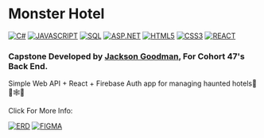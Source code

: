 # Monster Hotel
[![C#](https://img.shields.io/badge/c%23-006400.svg?style=for-the-badge&logo=c-sharp&logoColor=white)](#)
[![JAVASCRIPT](https://img.shields.io/badge/javascript%20-%23323330.svg?&style=for-the-badge&logo=javascript&logoColor=%23F7DF1E)](#)
[![SQL](https://img.shields.io/badge/SQL-CC2927?style=for-the-badge&logo=microsoft-sql-server&logoColor=white)](#)
[![ASP.NET](https://img.shields.io/badge/ASP.NET-%231572B6.svg?style=for-the-badge&logo=.net&logoColor=white)](#)
[![HTML5](https://img.shields.io/badge/Html5-%23E34F26.svg?style=for-the-badge&logo=html5&logoColor=white)](#)
[![CSS3](https://img.shields.io/badge/css3%20-%231572B6.svg?&style=for-the-badge&logo=css3&logoColor=white)](#)
[![REACT](https://img.shields.io/badge/React-20232A?style=for-the-badge&logo=react&logoColor=61DAFB)](#)
### Capstone Developed by [Jackson Goodman](https://github.com/jacksonrgoodman), For Cohort 47's Back End.
Simple Web API + React + Firebase Auth app for managing haunted hotels🎃🦇🕸👀

Click For More Info:

[![ERD](https://img.shields.io/badge/ERD-23E34F26.svg?style=for-the-badge&logo=node-red&logoColor=white)](https://dbdiagram.io/d/60f72f9c4ed9be1c05d521cc)
[![FIGMA](https://img.shields.io/badge/Figma-FFFF00?style=for-the-badge&logo=figma&logoColor=black)](https://www.figma.com/file/WSQNR6Unoe9Mt8Oyvpn1sC/Monster-Hotel)

